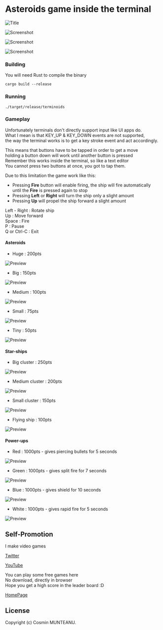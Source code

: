 # Asteroids game inside the terminal

![Title](img/title.png)

![Screenshot](img/asterscr0.png)

![Screenshot](img/asterscr1.png)

![Screenshot](img/asterscr2.png)

### Building

You will need Rust to compile the binary

```
cargo build --release
```

### Running

```
./target/release/terminoids
```

### Gameplay

Unfortunately terminals don't directly support input like UI apps do.\
What I mean is that KEY_UP & KEY_DOWN events are not supported,\
the way the terminal works is to get a key stroke event and act accordingly.

This means that buttons have to be tapped in order to get a move\
holding a button down will work until another button is pressed\
Remember this works inside the terminal, so like a text editor\
You cannot press two buttons at once, you got to tap them.

Due to this limitation the game work like this:
- Pressing **Fire** button will enable firing, the ship will fire automatically\
  until the **Fire** is pressed again to stop
- Pressing **Left** or **Right** will turn the ship only a slight amount
- Pressing **Up** will propel the ship forward a slight amount


Left - Right  : Rotate ship\
Up            : Move forward\
Space         : Fire\
P             : Pause\
Q or Ctrl-C   : Exit


#### Asteroids

- Huge           : 200pts

![Preview](img/aster_a_0.png)

- Big            : 150pts

![Preview](img/aster_a_1.png)

- Medium         : 100pts

![Preview](img/aster_a_2.png)

- Small          :  75pts

![Preview](img/aster_a_3.png)

- Tiny           :  50pts

![Preview](img/aster_a_4.png)


#### Star-ships

- Big cluster    : 250pts

![Preview](img/aster_s_0.png)

- Medium cluster : 200pts

![Preview](img/aster_s_1.png)

- Small cluster  : 150pts

![Preview](img/aster_s_2.png)

- Flying ship    : 100pts

![Preview](img/aster_s_3.png)


#### Power-ups

- Red            : 1000pts - gives piercing bullets for 5 seconds

![Preview](img/aster_p_0.png)

- Green          : 1000pts - gives split fire for 7 seconds

![Preview](img/aster_p_1.png)

- Blue           : 1000pts - gives shield for 10 seconds

![Preview](img/aster_p_2.png)

- White          : 1000pts - gives rapid fire for 5 seconds

![Preview](img/aster_p_3.png)


## Self-Promotion

I make video games

[Twitter](http://twitter.com/c64cosmin)

[YouTube](https://www.youtube.com/@c64cosmin)

You can play some free games here\
No download, directly in browser\
Hope you get a high score in the leader board :D

[HomePage](https://stupidrat.com)

## License

Copyright (c) Cosmin MUNTEANU.
